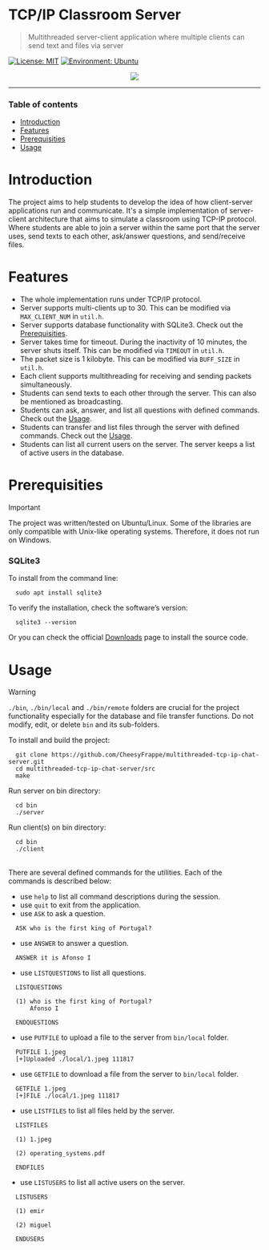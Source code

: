 # TCP/IP Classroom Server
> Multithreaded server-client application where multiple clients can send text and files via server

[![License: MIT](https://img.shields.io/badge/License-MIT-yellow.svg)](https://opensource.org/licenses/MIT)
[![Environment: Ubuntu](https://img.shields.io/badge/Environment-Ubuntu-orange)](https://ubuntu.com/)
 
<div align="center">
    <img src="https://github.com/CheesyFrappe/multithreaded-tcp-ip-chat-server/assets/80858788/4ec86731-aec1-4898-88a1-ba93e8fa4412"/>
</div><be>

---

### Table of contents
- [Introduction](#introduction)
- [Features](#features)
- [Prerequisities](#prerequisities)
- [Usage](#usage)

# Introduction
The project aims to help students to develop the idea of how client-server applications run and communicate. It's a simple implementation of server-client architecture that aims to simulate a classroom using TCP-IP protocol. 
Where students are able to join a server within the same port that the server uses, send texts to each other, ask/answer questions, and send/receive files. 

# Features
- The whole implementation runs under TCP/IP protocol.
- Server supports multi-clients up to 30. This can be modified via `MAX_CLIENT_NUM` in `util.h`.
- Server supports database functionality with SQLite3. Check out the [Prerequisities](#prerequisities).
- Server takes time for timeout. During the inactivity of 10 minutes, the server shuts itself. This can be modified via `TIMEOUT` in `util.h`.
- The packet size is 1 kilobyte. This can be modified via `BUFF_SIZE` in `util.h`.
- Each client supports multithreading for receiving and sending packets simultaneously.
- Students can send texts to each other through the server. This can also be mentioned as broadcasting.
- Students can ask, answer, and list all questions with defined commands. Check out the [Usage](#usage).
- Students can transfer and list files through the server with defined commands. Check out the [Usage](#usage).
- Students can list all current users on the server. The server keeps a list of active users in the database.

# Prerequisities
> [!IMPORTANT]
> The project was written/tested on Ubuntu/Linux. Some of the libraries are only compatible with Unix-like
> operating systems. Therefore, it does not run on Windows.

### SQLite3
To install from the command line:
```shell
  sudo apt install sqlite3
```
To verify the installation, check the software’s version:
```shell
  sqlite3 --version
```
Or you can check the official [Downloads](https://www.sqlite.org/download.html) page to install the source code.

# Usage
> [!WARNING]
> `./bin`, `./bin/local` and `./bin/remote` folders are crucial for the project functionality
> especially for the database and file transfer functions.
> Do not modify, edit, or delete `bin` and its sub-folders.

To install and build the project:
```shell
  git clone https://github.com/CheesyFrappe/multithreaded-tcp-ip-chat-server.git
  cd multithreaded-tcp-ip-chat-server/src
  make
```
Run server on bin directory:
```shell
  cd bin
  ./server
```
Run client(s) on bin directory:
```shell
  cd bin
  ./client
```
<br>
There are several defined commands for the utilities. Each of the commands is described below:

- use `help` to list all command descriptions during the session.
- use `quit` to exit from the application.
- use `ASK` to ask a question.
```shell
  ASK who is the first king of Portugal?  
```
- use `ANSWER` to answer a question.
```shell
  ANSWER it is Afonso I  
```
- use `LISTQUESTIONS` to list all questions.
```shell
  LISTQUESTIONS

  (1) who is the first king of Portugal?
      Afonso I

  ENDQUESTIONS 
```
- use `PUTFILE` to upload a file to the server from `bin/local` folder.
```shell
  PUTFILE 1.jpeg
  [+]Uploaded ./local/1.jpeg 111817  
```
- use `GETFILE` to download a file from the server to `bin/local` folder.
```shell
  GETFILE 1.jpeg
  [+]FILE ./local/1.jpeg 111817  
```
- use `LISTFILES` to list all files held by the server.
```shell
  LISTFILES

  (1) 1.jpeg

  (2) operating_systems.pdf

  ENDFILES
```
- use `LISTUSERS` to list all active users on the server.
```shell
  LISTUSERS

  (1) emir

  (2) miguel

  ENDUSERS 
```
<br>


